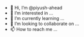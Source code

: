 - 👋 Hi, I’m @piyush-ahead
- 👀 I’m interested in ...
- 🌱 I’m currently learning ...
- 💞️ I’m looking to collaborate on ...
- 📫 How to reach me ...

<!---
piyush-ahead/piyush-ahead is a ✨ special ✨ repository because its `README.md` (this file) appears on your GitHub profile.
You can click the Preview link to take a look at your changes.
--->
